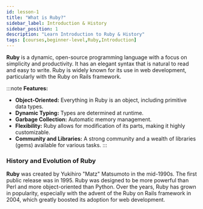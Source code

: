 ```yaml
---
id: lesson-1
title: "What is Ruby?"
sidebar_label: Introduction & History 
sidebar_position: 1
description: "Learn Introduction to Ruby & History"
tags: [courses,beginner-level,Ruby,Introduction]
--- 
```

    

**Ruby** is a dynamic, open-source programming language with a focus on simplicity and productivity. It has an elegant syntax that is natural to read and easy to write. Ruby is widely known for its use in web development, particularly with the Ruby on Rails framework.

:::note
**Features:**
- **Object-Oriented:** Everything in Ruby is an object, including primitive data types.
- **Dynamic Typing:** Types are determined at runtime.
- **Garbage Collection:** Automatic memory management.
- **Flexibility:** Ruby allows for modification of its parts, making it highly customizable.
- **Community and Libraries:** A strong community and a wealth of libraries (gems) available for various tasks.
:::

### History and Evolution of Ruby

**Ruby** was created by Yukihiro "Matz" Matsumoto in the mid-1990s. The first public release was in 1995. Ruby was designed to be more powerful than Perl and more object-oriented than Python. Over the years, Ruby has grown in popularity, especially with the advent of the Ruby on Rails framework in 2004, which greatly boosted its adoption for web development.
